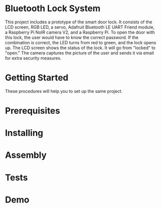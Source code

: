 # Bluetooth Lock System
This project includes a prototype of the smart door lock. It consists of the LCD screen, RGB LED, a servo, Adafruit Bluetooth LE UART Friend module, a Raspberry Pi NoIR camera V2, and a Raspberry Pi. To open the door with this lock, the user would have to know the correct password. If the combination is correct, the LED turns from red to green, and the lock opens up. The LCD screen shows the status of the lock. It will go from "locked" to "open." The camera captures the picture of the user and sends it via email for extra security measures.  

# Getting Started
These procedures will help you to set up the same project.

# Prerequisites

# Installing

# Assembly

# Tests

# Demo

